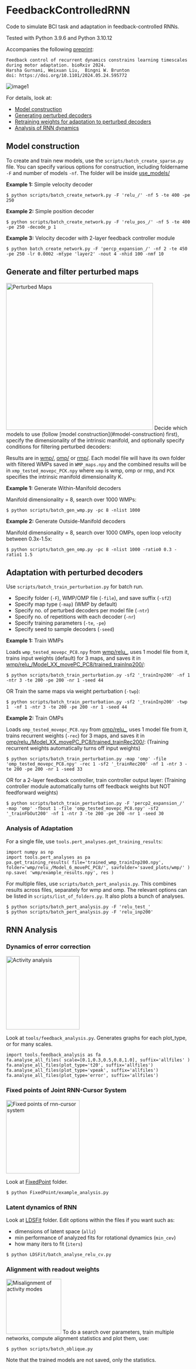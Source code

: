 # FeedbackControlledRNN
Code to simulate BCI task and adaptation in feedback-controlled RNNs. 

Tested with Python 3.9.6 and Python 3.10.12

Accompanies the following [preprint](https://doi.org/10.1101/2024.05.24.595772):
```
Feedback control of recurrent dynamics constrains learning timescales during motor adaptation. bioRxiv 2024.
Harsha Gurnani, Weixuan Liu,  Bingni W. Brunton
doi: https://doi.org/10.1101/2024.05.24.595772
```

![image1](img/model.png)



For details, look at:
- [Model construction](#model-construction)
- [Generating perturbed decoders](#generate-and-filter-perturbed-maps)
- [Retraining weights for adaptation to perturbed decoders](#adaptation-with-perturbed-decoders)
- [Analysis of RNN dynamics](#rnn-analysis)

## Model construction
To create and train new models, use the `scripts/batch_create_sparse.py` file. You can specify various options for construction, including foldername `-F` and number of models `-nf`. The folder will be inside [use_models/](/use_models)

**Example 1:** Simple velocity decoder
```
$ python scripts/batch_create_network.py -F 'relu_/' -nf 5 -te 400 -pe 250
```

**Example 2:** Simple position decoder
```
$ python scripts/batch_create_network.py -F 'relu_pos_/' -nf 5 -te 400 -pe 250 -decode_p 1
```

**Example 3:** Velocity decoder with 2-layer feedback controller module
```
$ python batch_create_network.py -F 'percp_expansion_/' -nf 2 -te 450 -pe 250 -lr 0.0002 -mtype 'layer2' -nout 4 -nhid 100 -nmf 10
```



## Generate and filter perturbed maps
<img src="img/pert.png" alt="Perturbed Maps"  height="400">
Decide which models to use (follow [model construction](#model-construction) first), specify the dimensionality of the intrinsic manifold, and optionally specify conditions for filtering perturbed decoders:

Results are in [wmp/](/wmp/), [omp/](/omp/) or [rmp/](/rmp/). Each model file will have its own folder with filtered WMPs saved in `WMP_maps.npy` and the combined results will be in `xmp_tested_movepc_PCK.npy` where `xmp` is wmp, omp or rmp, and `PCK` specifies the intrinsic manifold dimensionality K.

**Example 1:** Generate Within-Manifold decoders

Manifold dimensionality = 8, search over 1000 WMPs:
```
$ python scripts/batch_gen_wmp.py -pc 8 -nlist 1000
```

**Example 2:** Generate Outside-Manifold decoders

Manifold dimensionality = 8, search over 1000 OMPs, open loop velocity between 0.3x-1.5x:
```
$ python scripts/batch_gen_omp.py -pc 8 -nlist 1000 -ratio0 0.3 -ratio1 1.5
```


## Adaptation with perturbed decoders
Use `scripts/batch_train_perturbation.py` for batch run.
- Specify folder (`-F`),  WMP/OMP file (`-file`), and save suffix (`-sf2`)
- Specify map type (`-map`) (WMP by default)
- Specify no. of perturbed decoders per model file (`-ntr`)
- Specify no. of repetitions with each decoder (`-nr`)
- Specify training parameters (`-te`, `-pe`)
- Specify seed to sample decoders (`-seed`)

**Example 1:** Train WMPs

Loads `wmp_tested_movepc_PC8.npy` from [wmp/relu_](/wmp/relu_/), uses 1 model file from it, trains input weights (default) for 3 maps, and saves it in [wmp/relu_/Model_XX_movePC_PC8/trained_trainInp200/](/wmp/relu_/Model_6_movePC_PC8/):
```
$ python scripts/batch_train_perturbation.py -sf2 '_trainInp200' -nf 1 -ntr 3 -te 200 -pe 200 -nr 1 -seed 44
```
OR Train the same maps via weight perturbation (`-twp`):
```
$ python scripts/batch_train_perturbation.py -sf2 '_trainInp200' -twp 1  -nf 1 -ntr 3 -te 200 -pe 200 -nr 1 -seed 44
```

**Example 2:** Train OMPs

Loads `omp_tested_movepc_PC8.npy` from [omp/relu_](/wmp/relu_/), uses 1 model file from it, trains recurrent weights (`-rec`) for 3 maps, and saves it in [omp/relu_/Model_XX_movePC_PC8/trained_trainRec200/](/omp/relu_/Model_6_movePC_PC8/):
(Training recurrent weights automatically turns off input weights)
```
$ python scripts/batch_train_perturbation.py -map 'omp' -file 'omp_tested_movepc_PC8.npy' -rec 1 -sf2 '_trainRec200' -nf 1 -ntr 3 -te 200 -pe 200 -nr 1 -seed 33
```
OR for a 2-layer feedback controller, train controller output layer:
(Training controller module automatically turns off feedback weights but NOT feedforward weights)
```
$ python scripts/batch_train_perturbation.py -F 'percp2_expansion_/'  -map 'omp' -fbout 1 -file 'omp_tested_movepc_PC8.npy' -sf2 '_trainFbOut200' -nf 1 -ntr 3 -te 200 -pe 200 -nr 1 -seed 30
```

### Analysis of Adaptation
For a single file, use `tools.pert_analyses.get_training_results`:
```
import numpy as np
import tools.pert_analyses as pa
pa.get_training_results( file='trained_wmp_trainInp200.npy', folder='wmp/relu_/Model_6_movePC_PC8/', savfolder='saved_plots/wmp/' )
np.save( 'wmp/example_results.npy', res )
```

For multiple files, use `scripts/batch_pert_analysis.py`. This combines results across files, separately for wmp and omp. The relevant options can be listed in `scripts/list_of_folders.py`. It also plots a bunch of analyses.
```
$ python scripts/batch_pert_analysis.py -F 'relu_test_'
$ python scripts/batch_pert_analysis.py -F 'relu_inp200'
```

## RNN Analysis



### Dynamics of error correction
<img src="img/error.png" alt="Activity analysis"  height="200">

Look at `tools/feedback_analysis.py`. Generates graphs for each plot_type, or for many scales.

```
import tools.feedback_analysis as fa
fa.analyse_all_files( scale=[0.1,0.3,0.5,0.8,1.0], suffix='allfiles' )
fa.analyse_all_files(plot_type='t20', suffix='allfiles')
fa.analyse_all_files(plot_type='vpeak', suffix='allfiles')
fa.analyse_all_files(plot_type='error', suffix='allfiles')
```

### Fixed points of Joint RNN-Cursor System
<img src="img/fps.png" alt="Fixed points of rnn-cursor system"  height="200">

Look at [FixedPoint](/FixedPoint/) folder. 
```
$ python FixedPoint/example_analysis.py
```

### Latent dynamics of RNN
Look at [LDSFit](/LDSFit/) folder. Edit options within the files if you want such as:
- dimensions of latent space (`allz`)
- min performance of analyzed fits for rotational dynamics (`min_cev`)
- how many iters to fit (`iters`)
```
$ python LDSFit/batch_analyse_relu_cv.py
```

### Alignment with readout weights
<img src="img/pcs.png" alt="Misalignment of activity modes"  height="150">
To do a search over parameters, train multiple networks, compute alignment statistics and plot them, use:

```
$ python scripts/batch_oblique.py
```

Note that the trained models are not saved, only the statistics.